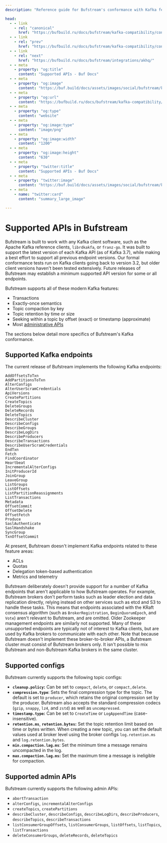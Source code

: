 ```yaml
---
description: "Reference guide for Bufstream's conformance with Kafka features, endpoints, and APIs"

head:
  - - link
    - rel: "canonical"
      href: "https://bufbuild.ru/docs/bufstream/kafka-compatibility/conformance/"
  - - link
    - rel: "prev"
      href: "https://bufbuild.ru/docs/bufstream/kafka-compatibility/configure-clients/"
  - - link
    - rel: "next"
      href: "https://bufbuild.ru/docs/bufstream/integrations/akhq/"
  - - meta
    - property: "og:title"
      content: "Supported APIs - Buf Docs"
  - - meta
    - property: "og:image"
      content: "https://buf.build/docs/assets/images/social/bufstream/kafka-compatibility/conformance.png"
  - - meta
    - property: "og:url"
      content: "https://bufbuild.ru/docs/bufstream/kafka-compatibility/conformance/"
  - - meta
    - property: "og:type"
      content: "website"
  - - meta
    - property: "og:image:type"
      content: "image/png"
  - - meta
    - property: "og:image:width"
      content: "1200"
  - - meta
    - property: "og:image:height"
      content: "630"
  - - meta
    - property: "twitter:title"
      content: "Supported APIs - Buf Docs"
  - - meta
    - property: "twitter:image"
      content: "https://buf.build/docs/assets/images/social/bufstream/kafka-compatibility/conformance.png"
  - - meta
    - name: "twitter:card"
      content: "summary_large_image"

---
```


# Supported APIs in Bufstream

Bufstream is built to work with any Kafka client software, such as the Apache Kafka reference clients, `librdkakfa`, or `franz-go`. It was built to support the latest version of each Kafka API (as of Kafka 3.7), while making a best effort to support all previous endpoint versions. Our formal conformance tests run on Kafka clients going back to version 3.2, but older client versions haven't been tested extensively. Future releases of Bufstream may establish a minimum supported API version for some or all endpoints.

Bufstream supports all of these modern Kafka features:

- Transactions
- Exactly-once semantics
- Topic compaction by key
- Topic retention by time or size
- Seeking within a topic by offset (exact) or timestamp (approximate)
- Most [administrative APIs](#supported-admin-apis)

The sections below detail more specifics of Bufstream's Kafka conformance.

## Supported Kafka endpoints

The current release of Bufstream implements the following Kafka endpoints:

```text
AddOffsetsToTxn
AddPartitionsToTxn
AlterConfigs
AlterUserScramCredentials
ApiVersions
CreatePartitions
CreateTopics
DeleteGroups
DeleteRecords
DeleteTopics
DescribeCluster
DescribeConfigs
DescribeGroups
DescribeLogDirs
DescribeProducers
DescribeTransactions
DescribeUserScramCredentials
EndTxn
Fetch
FindCoordinator
Heartbeat
IncrementalAlterConfigs
InitProducerId
JoinGroup
LeaveGroup
ListGroups
ListOffsets
ListPartitionReassignments
ListTransactions
Metadata
OffsetCommit
OffsetDelete
OffsetFetch
Produce
SaslAuthenticate
SaslHandshake
SyncGroup
TxnOffsetCommit
```

At present, Bufstream doesn't implement Kafka endpoints related to these feature areas:

- ACLs
- Quotas
- Delegation token-based authentication
- Metrics and telemetry

Bufstream deliberately doesn't provide support for a number of Kafka endpoints that aren't applicable to how Bufstream operates. For example, Bufstream brokers don't perform tasks such as leader election and data replication directly, relying instead on other services such as etcd and S3 to handle these tasks. This means that endpoints associated with the KRaft consensus algorithm (such as `BrokerRegistration`, `BeginQuorumEpoch`, and `Vote`) aren't relevant to Bufstream, and are omitted. Older Zookeeper management endpoints are similarly not supported. Many of these unsupported endpoints are typically not of interest to Kafka clients, but are used by Kafka brokers to communicate with each other. Note that because Bufstream doesn't implement these broker-to-broker APIs, a Bufstream cluster must consist of Bufstream brokers only. It isn't possible to mix Bufstream and non-Bufstream Kafka brokers in the same cluster.

## Supported configs

Bufstream currently supports the following topic configs:

- **`cleanup.policy`:** Can be set to `compact`, `delete`, or `compact,delete`.
- **`compression.type`**: Sets the final compression type for the topic. The default is set to `producer`, which retains the original compression set by the producer. Bufstream also accepts the standard compression codecs (`gzip`, `snappy`, `lz4`, and `zstd`) as well as `uncompressed`.
- **`timestamp.type`:** Can be set to `CreateTime` or `LogAppendTime` (case-insensitive).
- **`retention.ms`**, **`retention.bytes`:** Set the topic retention limit based on time or bytes written. When creating a new topic, you can set the default values used at broker level using the broker configs `log.retention.ms` and `log.retention.bytes`.
- **`min.compaction.lag.ms`**: Set the minimum time a message remains uncompacted in the log.
- **`max.compaction.lag.ms`:** Set the maximum time a message is ineligible for compaction.

## Supported admin APIs

Bufstream currently supports the following admin APIs:

- `abortTransaction`
- `alterConfigs`, `incrementalAlterConfigs`
- `createTopics`, `createPartitions`
- `describeCluster`, `describeConfigs`, `describeLogDirs`, `describeProducers`, `describeTopics`, `describeTransactions`
- `listConsumerGroupOffsets`, `listConsumerGroups`, `listOffsets`, `listTopics`, `listTransactions`
- `deleteConsumerGroups`, `deleteRecords`, `deleteTopics`
